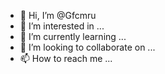 - 👋 Hi, I’m @Gfcmru
- 👀 I’m interested in ...
- 🌱 I’m currently learning ...
- 💞️ I’m looking to collaborate on ...
- 📫 How to reach me ...

<!---
Gfcmru/Gfcmru is a ✨ special ✨ repository because its `README.md` (this file) appears on your GitHub profile.
You can click the Preview link to take a look at your changes.
--->
